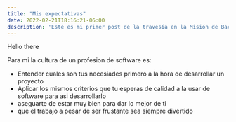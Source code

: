 ```yaml
---
title: "Mis expectativas"
date: 2022-02-21T18:16:21-06:00
description: 'Este es mi primer post de la travesía en la Misión de Backend con Node JS de Launch X.'
---
```


Hello there

Para mi la cultura de un profesion de software es:

- Entender cuales son tus necesiades primero a la hora de desarrollar un proyecto
- Aplicar los mismos criterios que tu esperas de calidad a la usar de software para asi desarrollarlo
- aseguarte de estar muy bien para dar lo mejor de ti
- que el trabajo a pesar de ser frustante sea siempre divertido
